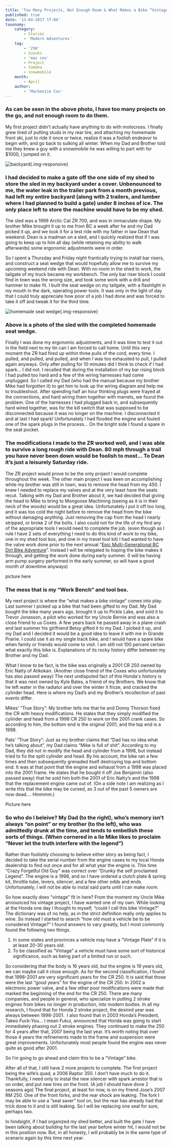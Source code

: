 ```yaml
---
title: 'Too Many Projects, Not Enough Room & What Makes a Bike “Vintage”? '
published: true
date: '13-04-2017 17:04'
taxonomy:
    category:
        - Stories
        - 'Modern Adventures'
    tag:
        - '250'
        - Suzuki
        - 'mac cox'
        - Project
        - Yamaha
        - snowmobile
    month:
        - April
    author:
        - 'Mackenzie Cox'
---
```


### As can be seen in the above photo, I have too many projects on the go, and not enough room to do them.

My first project didn't actually have anything to do with motocross. I finally grew tired of putting studs in my rear tire, and attaching my homemade front ski, just to ride it once or twice, realize it was a foolish endeavor to begin with, and go back to sulking all winter. When my Dad and Brother told me they knew a guy with a snowmobile he was willing to part with for $1000, I jumped on it.

![backyard](macs-ice.jpg?cropResize=800,800){.img-responsive}
### I had decided to make a gate off the one side of my shed to store the sled in my backyard under a cover. Unbenounced to me, the water leak in the trailer park from a month previous, had left my entire backyard (along with 2 trailers, and lumber where I had planned to build a gate) under 8 inches of ice. The only place left to store the machine would have to be my shed.

The sled was a 1999 Arctic Cat ZR 700, and was in immaculate shape. My brother Mike brought it up to me from BC a week after he and my Dad picked it up, and we took it for a test ride with my father in law Dean that weekend. Dean is a madman on a sled, and I quickly realized that if I was going to keep up to him all day (while retaining my ability to walk afterwards) some ergonomic adjustments were in order.

So I spent a Thursday and Friday night frantically trying to install bar risers, and construct a seat wedge that would hopefully allow me to survive my upcoming weekend ride with Dean. With no room in the shed to work, the tailgate of my truck became my workbench. The only bar riser block I could find in town was the wrong size, and took some work with a drill and hammer to make fit. I built the seat wedge on my tailgate, with a flashlight in my mouth in the dark, operating power tools. It was only in the light of day that I could truly appreciate how poor of a job I had done and was forced to take it off and tweak it for the third time.

![homemade seat wedge](sledwedge.jpg?cropResize=800,800){.img-responsive}
### Above is a photo of the sled with the completed homemade seat wedge.

Finally I was done my ergonomic adjustments, and it was time to test it out in the field next to my tin can I am forced to call home. Until this very moment the ZR had fired up within three pulls of the cord, every time. I pulled, and pulled, and pulled, and when I was too exhausted to pull, I pulled again anyways. Only after pulling for 10 minutes did I think to check if I had spark… I did not. I recalled that during the installation of my bar rising block I had pulled too hard and a few of the wiring harnesses had come unplugged. So I called my Dad (who had the manual because my brother Mike had forgotten it) to get him to look up the wiring diagram and help me to troubleshoot. After spending half an hour thinking plugs were frayed at the connections, and hard wiring them together with marrets, we found the problem. One of the harnesses I had plugged back in, and subsequently hard wired together, was for the kill switch that was supposed to be disconnected because it was no longer on the machine. I disconnected it and at last I had spark! Unfortunately I had flooded the engine and fouled one of the spark plugs in the process… On the bright side I found a spare in the seat pocket.

### The modifications I made to the ZR worked well, and I was able to survive a long rough ride with Dean. 80 mph through a trail you have never been down would be foolish to most… To Dean it’s just a leisurely Saturday ride.

The ZR project would prove to be the only project I would complete throughout the week. The other main project I was keen on accomplishing while my brother was still in town, was to remove the head from my 450. I knew I needed to replace my valves and at the very least have the seats recut. Talking with my Dad and Brother about it, we had decided that giving the head to Mike to bring to Mongoose Machining (seeing as it is in their neck of the woods) would be a great idea. Unfortunately I put it off too long, and it was too cold the night before to remove the head from the bike without damaging anything. Just removing the cap from the head I nearly stripped, or broke 2 of the bolts. I also could not for the life of my find any of the appropriate tools I would need to complete the job. (even though as I rule I have 2 sets of everything I need to do this kind of work to my bike, one in my shed tool box, and one in my travel tool kit) I had wanted to have the valve work done prior to the next annual “[Epic Multi-Generational BC Dirt Bike Adventure](http://vintagemoto.ca/notes/the-epic-multi-generational-bc-dirt-bike-adventure-of-2015)”. Instead I will be relegated to hoping the bike makes it through, and getting the work done during early summer. (I will be having arm pump surgery performed in the early summer, so will have a good month of downtime anyways)

picture here

### The mess that is my “Work Bench” and tool box.

My next project is where the “what makes a bike vintage” comes into play. Last summer I picked up a bike that had been gifted to my Dad. My Dad bought the bike many years ago, brought it up to Pickle Lake, and sold it to Trevor Jonasson, a pilot who worked for my Uncle Bernie and was also a close friend to us Coxes. A few years back he passed away in a plane crash and last summer his girlfriend Betsy gifted it to my Dad. I picked it up, and my Dad and I decided it would be a good idea to leave it with me in Grande Prairie. I could use it as my single track bike, and I would have a spare bike when family or friends would come to visit. I am still not 100 percent certain what exactly this bike is. Explanations of its rocky history differ between my Brother and my Dad.

What I know to be fact, is the bike was originally a 2001 CR 250 owned by Eric Natty of Atikokan. (Another close friend of the Coxes who unfortunately has also passed away) The next undisputed fact of this Honda's history is that it was next owned by Kyle Bates, a friend of my Brothers. We know that he left water in the radiator and over the winter it froze, and cracked the cylinder head. Here is where my Dad’s and my Brother’s recollection of past events differ.

Mikes’ “True Story”: My brother tells me that he and Donny Thorson fixed the CR with heavy modifications. He states that they simply modified the cylinder and head from a 1998 CR 250 to work on the 2001 crank cases. So according to him, the bottom end is the original 2001, and the top end is a 1998.

Pats’ “True Story”: Just as my brother claims that “Dad has no idea what he’s talking about”, my Dad claims “Mike is full of shit”. According to my Dad, they did not in modify the head and cylinder from a 1998, but instead tried to fix the split cylinder and head. By his account, the bike ran a few times and then subsequently grenaded itself destroying top and bottom end. It was at that point that the engine and exhaust from a 1998 was placed into the 2001 frame. He states that he bought it off Joe Benjamin (also passed away) that he sold him both the 2001 of Eric Natty’s and the 1998 that the replacement engine came out of. (On a side note I am realizing as I write this that the bike may be cursed, as 3 out of the past 5 owners are now dead…. Hmmmm.)

Picture here
### So who do I beleive? My Dad (to the right), who’s memory isn’t always “on point” or my brother (to the left), who was admittedly drunk at the time, and tends to embellish these sorts of things. (When cornered in a lie Mike likes to proclaim “Never let the truth interfere with the legend”)

Rather than foolishly choosing to believe either story as being fact, I decided to take the serial number from the engine cases to my local Honda dealership to find out once and for all what year the engine is. This time “Crazy Forgetful Old Guy” was correct over “Drunky the self proclaimed Legend”. The engine is a 1998, and so I have ordered a clutch plate & spring kit, throttle tube, levers, silencer, and a few other odds and ends. Unfortunately, I will not be able to instal said parts until I can make room.

So how exactly does “vintage” fit in here? From the moment my Uncle Mike announced his vintage project, I have wanted one of my own. While looking at the Honda one day I thought to myself, “could I call this bike Vintage?” The dictionary was of no help, as in the strict definition really only applies to wine. So instead I started to search “how old must a vehicle be to be considered Vintage?” I found answers to vary greatly, but I most commonly found the following two things.

1. In some states and provinces a vehicle may have a “Vintage Plate” if it is at least 20-30 years old.
2. To be classified as “Vintage” a vehicle must have some sort of historical significance, such as being part of a limited run or such.

So considering that the body is 16 years old, but the engine is 19 years old, we can maybe call it close enough. As for the second classification, I found that 1998-2001 are very significant years for the CR 250. It is said that those were the last “good years” for the engine of the CR 250. In 2002 a electronic power valve, and a few other poor modifications were made that marked the beginning of the end for the CR 250. There are many companies, and people in general, who specialize in putting 2 stroke engines from bikes no longer in production, into modern bodies. In all my research, I found that for Honda 2 stroke project, the desired year was always between 1998-2001.  I also found that in 2003 Honda’s President, Takeo Fuck-You… I mean Fukui, announced that Honda was going to start immediately phasing out 2 stroke engines. They continued to make the 250 for 4 years after that, 2007 being the last year. It’s worth noting that over those 4 years the refinements made to the frame and suspension were great improvements. Unfortunately most people found the engine was never quite as good after 2001.

So I’m going to go ahead and claim this to be a “Vintage” bike.

After all of that, I still have 2 more projects to complete. The first project being the wife’s quad, a 2006 Raptor 350. I don’t have much to do it. Thankfully, I need only to instal the new silencer with spark arrestor that is on order, and put new tires on the front. (A job I should have done 2 seasons ago) The final project, at least for now, is on my friend Jose’s 2007 RM 250. One of the front forks, and the rear shock are leaking. The fork I may be able to use a “seal saver” tool on, but the rear has already had that trick done to it and is still leaking. So I will be replacing one seal for sure, perhaps two.

In hindsight, if I had organized my shed better, and built the gate I have been talking about building for the last year before winter hit, I would not be in this position now. But, in all honesty, I will probably be in the same type of scenario again by this time next year.

